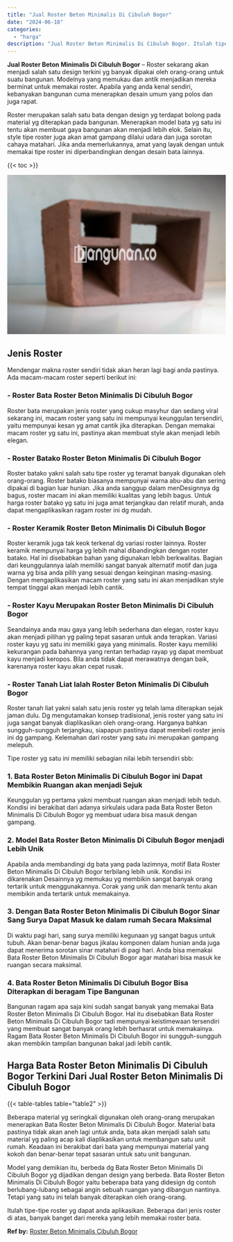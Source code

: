 ```yaml
---
title: "Jual Roster Beton Minimalis Di Cibuluh Bogor"
date: "2024-06-18"
categories: 
  - "harga"
description: "Jual Roster Beton Minimalis Di Cibuluh Bogor. Itulah tipe-tipe roster yg dapat anda aplikasikan. Beberapa dari jenis roster di atas, banyak banget dari merek..."
---
```


**Jual Roster Beton Minimalis Di Cibuluh Bogor** – Roster sekarang akan menjadi salah satu design terkini yg banyak dipakai oleh orang-orang untuk suatu bangunan. Modelnya yang memukau dan antik menjadikan mereka berminat untuk memakai roster. Apabila yang anda kenal sendiri, kebanyakan bangunan cuma menerapkan desain umum yang polos dan juga rapat.

Roster merupakan salah satu bata dengan design yg terdapat bolong pada material yg diterapkan pada bangunan. Menerapkan model bata yg satu ini tentu akan membuat gaya bangunan akan menjadi lebih elok. Selain itu, style tipe roster juga akan amat gampang dilalui udara dan juga sorotan cahaya matahari. Jika anda memerlukannya, amat yang layak dengan untuk memakai tipe roster ini diperbandingkan dengan desain bata lainnya.

{{< toc >}}

![Jual Roster Beton Minimalis Di Cibuluh Bogor](/images/bata-roster-minimalis-35.png)

## Jenis Roster

Mendengar makna roster sendiri tidak akan heran lagi bagi anda pastinya. Ada macam-macam roster seperti berikut ini:

### \- Roster Bata Roster Beton Minimalis Di Cibuluh Bogor

Roster bata merupakan jenis roster yang cukup masyhur dan sedang viral sekarang ini, macam roster yang satu ini mempunyai keunggulan tersendiri, yaitu mempunyai kesan yg amat cantik jika diterapkan. Dengan memakai macam roster yg satu ini, pastinya akan membuat style akan menjadi lebih elegan.

### \- Roster Batako Roster Beton Minimalis Di Cibuluh Bogor

Roster batako yakni salah satu tipe roster yg teramat banyak digunakan oleh orang-orang. Roster batako biasanya mempunyai warna abu-abu dan sering dipakai di bagian luar hunian. Jika anda sanggup dalam menDesignnya dg bagus, roster macam ini akan memiliki kualitas yang lebih bagus. Untuk harga roster batako yg satu ini juga amat terjangkau dan relatif murah, anda dapat mengaplikasikan ragam roster ini dg mudah.

### \- Roster Keramik Roster Beton Minimalis Di Cibuluh Bogor

Roster keramik juga tak keok terkenal dg variasi roster lainnya. Roster keramik mempunyai harga yg lebih mahal dibandingkan dengan roster batako. Hal ini disebabkan bahan yang digunakan lebih berkwalitas. Bagian dari keunggulannya ialah memiliki sangat banyak alternatif motif dan juga warna yg bisa anda pilih yang sesuai dengan keinginan masing-masing. Dengan mengaplikasikan macam roster yang satu ini akan menjadikan style tempat tinggal akan menjadi lebih cantik.

### \- Roster Kayu Merupakan Roster Beton Minimalis Di Cibuluh Bogor

Seandainya anda mau gaya yang lebih sederhana dan elegan, roster kayu akan menjadi pilihan yg paling tepat sasaran untuk anda terapkan. Variasi roster kayu yg satu ini memiliki gaya yang minimalis. Roster kayu memiliki kekurangan pada bahannya yang rentan terhadap rayap yg dapat membuat kayu menjadi keropos. Bila anda tidak dapat merawatnya dengan baik, karenanya roster kayu akan cepat rusak.

### \- Roster Tanah Liat Ialah Roster Beton Minimalis Di Cibuluh Bogor

Roster tanah liat yakni salah satu jenis roster yg telah lama diterapkan sejak jaman dulu. Dg mengutamakan konsep tradisional, jenis roster yang satu ini juga sangat banyak diaplikasikan oleh orang-orang. Harganya bahkan sungguh-sungguh terjangkau, siapapun pastinya dapat membeli roster jenis ini dg gampang. Kelemahan dari roster yang satu ini merupakan gampang melepuh.

Tipe roster yg satu ini memiliki sebagian nilai lebih tersendiri sbb:

### 1\. Bata Roster Beton Minimalis Di Cibuluh Bogor ini Dapat Membikin Ruangan akan menjadi Sejuk

Keunggulan yg pertama yakni membuat ruangan akan menjadi lebih teduh. Kondisi ini berakibat dari adanya sirkulais udara pada Bata Roster Beton Minimalis Di Cibuluh Bogor yg membuat udara bisa masuk dengan gampang.

### 2\. Model Bata Roster Beton Minimalis Di Cibuluh Bogor menjadi Lebih Unik

Apabila anda membandingi dg bata yang pada lazimnya, motif Bata Roster Beton Minimalis Di Cibuluh Bogor terbilang lebih unik. Kondisi ini dikarenakan Desainnya yg memukau yg membikin sangat banyak orang tertarik untuk menggunakannya. Corak yang unik dan menarik tentu akan membikin anda tertarik untuk memakainya.

### 3\. Dengan Bata Roster Beton Minimalis Di Cibuluh Bogor Sinar Sang Surya Dapat Masuk ke dalam rumah Secara Maksimal

Di waktu pagi hari, sang surya memiliki kegunaan yg sangat bagus untuk tubuh. Akan benar-benar bagus jikalau komponen dalam hunian anda juga dapat menerima sorotan sinar matahari di pagi hari. Anda bisa memakai Bata Roster Beton Minimalis Di Cibuluh Bogor agar matahari bisa masuk ke ruangan secara maksimal.

### 4\. Bata Roster Beton Minimalis Di Cibuluh Bogor Bisa Diterapkan di beragam Tipe Bangunan

Bangunan ragam apa saja kini sudah sangat banyak yang memakai Bata Roster Beton Minimalis Di Cibuluh Bogor. Hal itu disebabkan Bata Roster Beton Minimalis Di Cibuluh Bogor tadi mempunyai keistimewaan tersendiri yang membuat sangat banyak orang lebih berhasrat untuk memakainya. Ragam Bata Roster Beton Minimalis Di Cibuluh Bogor ini sungguh-sungguh akan membikin tampilan bangunan bakal jadi lebih cantik.

## Harga Bata Roster Beton Minimalis Di Cibuluh Bogor Terkini Dari Jual Roster Beton Minimalis Di Cibuluh Bogor

{{< table-tables table="table2" >}}

Beberapa material yg seringkali digunakan oleh orang-orang merupakan menerapkan Bata Roster Beton Minimalis Di Cibuluh Bogor. Material bata pastinya tidak akan aneh lagi untuk anda, bata akan menjadi salah satu material yg paling acap kali diaplikasikan untuk membangun satu unit rumah. Keadaan ini berakibat dari bata yang mempunyai material yang kokoh dan benar-benar tepat sasaran untuk satu unit bangunan.

Model yang demikian itu, berbeda dg Bata Roster Beton Minimalis Di Cibuluh Bogor yg dijadikan dengan design yang berbeda. Bata Roster Beton Minimalis Di Cibuluh Bogor yaitu beberapa bata yang didesign dg contoh berlubang-lubang sebagai angin sebuah ruangan yang dibangun nantinya. Tetapi yang satu ini telah banyak diterapkan oleh orang-orang.

Itulah tipe-tipe roster yg dapat anda aplikasikan. Beberapa dari jenis roster di atas, banyak banget dari mereka yang lebih memakai roster bata.

**Ref by:** [Roster Beton Minimalis Cibuluh Bogor](https://id.wikipedia.org/wiki/Roster)
